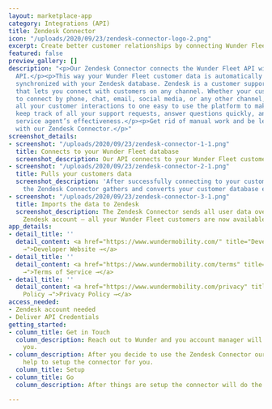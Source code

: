 ```yaml
---
layout: marketplace-app
category: Integrations (API)
title: Zendesk Connector
icon: "/uploads/2020/09/23/zendesk-connector-logo-2.png"
excerpt: Create better customer relationships by connecting Wunder Fleet & Zendesk.
featured: false
preview_gallery: []
description: "<p>Our Zendesk Connector connects the Wunder Fleet API with the Zendesk
  API.</p><p>This way your Wunder Fleet customer data is automatically &amp; seamlessly
  synchronized with your Zendesk database. Zendesk is a customer support platform
  that lets you connect with customers on any channel. Whether your customers want
  to connect by phone, chat, email, social media, or any other channel, Zendesk brings
  all your customer interactions to one easy to use the platform to make it easy to
  keep track of all your support requests, answer questions quickly, and monitor customer
  service agent’s effectiveness.</p><p>Get rid of manual work and be less error-prone
  with our Zendesk Connector.</p>"
screenshot_details:
- screenshot: "/uploads/2020/09/23/zendesk-connector-1-1.png"
  title: Connects to your Wunder Fleet database
  screenshot_description: Our API connects to your Wunder Fleet customer database
- screenshot: "/uploads/2020/09/23/zendesk-connector-2-1.png"
  title: Pulls your customers data
  screenshot_description: 'After successfully connecting to your customer database,
    the Zendesk Connector gathers and converts your customer database entries. '
- screenshot: "/uploads/2020/09/23/zendesk-connector-3-1.png"
  title: Imports the data to Zendesk
  screenshot_description: The Zendesk Connector sends all user data over to your connected
    Zendesk account – all your Wunder Fleet customers are now available in Zendesk.
app_details:
- detail_title: ''
  detail_content: <a href="https://www.wundermobility.com/" title="Developer Website
    →">Developer Website →</a>
- detail_title: ''
  detail_content: <a href="https://www.wundermobility.com/terms" title="Terms of Service
    →">Terms of Service →</a>
- detail_title: ''
  detail_content: <a href="https://www.wundermobility.com/privacy" title="Privacy
    Policy →">Privacy Policy →</a>
access_needed:
- Zendesk account needed
- Deliver API Credentials
getting_started:
- column_title: Get in Touch
  column_description: Reach out to Wunder and you account manager will get back to
    you.
- column_description: After you decide to use the Zendesk Connector our team will
    help to setup the connector for you.
  column_title: Setup
- column_title: Go
  column_description: After things are setup the connector will do the work for you.

---
```

